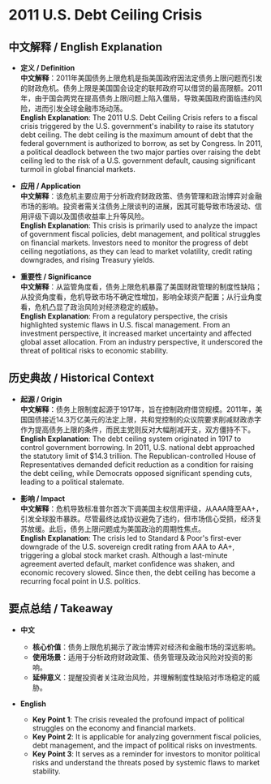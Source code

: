# 2011 U.S. Debt Ceiling Crisis

## 中文解释 / English Explanation

* **定义 / Definition**  
  **中文解释**：2011年美国债务上限危机是指美国政府因法定债务上限问题而引发的财政危机。债务上限是美国国会设定的联邦政府可以借贷的最高限额。2011年，由于国会两党在提高债务上限问题上陷入僵局，导致美国政府面临违约风险，进而引发全球金融市场动荡。  
  **English Explanation**: The 2011 U.S. Debt Ceiling Crisis refers to a fiscal crisis triggered by the U.S. government's inability to raise its statutory debt ceiling. The debt ceiling is the maximum amount of debt that the federal government is authorized to borrow, as set by Congress. In 2011, a political deadlock between the two major parties over raising the debt ceiling led to the risk of a U.S. government default, causing significant turmoil in global financial markets.

* **应用 / Application**  
  **中文解释**：该危机主要应用于分析政府财政政策、债务管理和政治博弈对金融市场的影响。投资者需关注债务上限谈判的进展，因其可能导致市场波动、信用评级下调以及国债收益率上升等风险。  
  **English Explanation**: This crisis is primarily used to analyze the impact of government fiscal policies, debt management, and political struggles on financial markets. Investors need to monitor the progress of debt ceiling negotiations, as they can lead to market volatility, credit rating downgrades, and rising Treasury yields.

* **重要性 / Significance**  
  **中文解释**：从监管角度看，债务上限危机暴露了美国财政管理的制度性缺陷；从投资角度看，危机导致市场不确定性增加，影响全球资产配置；从行业角度看，危机凸显了政治风险对经济稳定的威胁。  
  **English Explanation**: From a regulatory perspective, the crisis highlighted systemic flaws in U.S. fiscal management. From an investment perspective, it increased market uncertainty and affected global asset allocation. From an industry perspective, it underscored the threat of political risks to economic stability.

## 历史典故 / Historical Context

* **起源 / Origin**  
  **中文解释**：债务上限制度起源于1917年，旨在控制政府借贷规模。2011年，美国国债接近14.3万亿美元的法定上限，共和党控制的众议院要求削减财政赤字作为提高债务上限的条件，而民主党则反对大幅削减开支，双方僵持不下。  
  **English Explanation**: The debt ceiling system originated in 1917 to control government borrowing. In 2011, U.S. national debt approached the statutory limit of $14.3 trillion. The Republican-controlled House of Representatives demanded deficit reduction as a condition for raising the debt ceiling, while Democrats opposed significant spending cuts, leading to a political stalemate.

* **影响 / Impact**  
  **中文解释**：危机导致标准普尔首次下调美国主权信用评级，从AAA降至AA+，引发全球股市暴跌。尽管最终达成协议避免了违约，但市场信心受损，经济复苏放缓。此后，债务上限问题成为美国政治的周期性焦点。  
  **English Explanation**: The crisis led to Standard & Poor's first-ever downgrade of the U.S. sovereign credit rating from AAA to AA+, triggering a global stock market crash. Although a last-minute agreement averted default, market confidence was shaken, and economic recovery slowed. Since then, the debt ceiling has become a recurring focal point in U.S. politics.

## 要点总结 / Takeaway

* **中文**  
  - **核心价值**：债务上限危机揭示了政治博弈对经济和金融市场的深远影响。  
  - **使用场景**：适用于分析政府财政政策、债务管理及政治风险对投资的影响。  
  - **延伸意义**：提醒投资者关注政治风险，并理解制度性缺陷对市场稳定的威胁。

* **English**  
  - **Key Point 1**: The crisis revealed the profound impact of political struggles on the economy and financial markets.  
  - **Key Point 2**: It is applicable for analyzing government fiscal policies, debt management, and the impact of political risks on investments.  
  - **Key Point 3**: It serves as a reminder for investors to monitor political risks and understand the threats posed by systemic flaws to market stability.